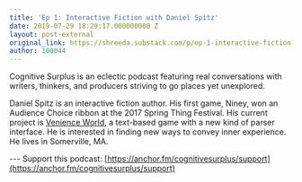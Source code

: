 ```yaml
---
title: 'Ep 1: Interactive Fiction with Daniel Spitz'
date: 2019-07-29 18:29:17.000000000 Z
layout: post-external
original_link: https://shreeda.substack.com/p/ep-1-interactive-fiction-with-daniel-6e0
author: 100044
---
```


Cognitive Surplus is an eclectic podcast featuring real conversations with writers, thinkers, and producers striving to go places yet unexplored.

Daniel Spitz is an interactive fiction author. His first game, Niney, won an Audience Choice ribbon at the 2017 Spring Thing Festival. His current project is [Venience World](https://venienceworld.com/), a text-based game with a new kind of parser interface. He is interested in finding new ways to convey inner experience. He lives in Somerville, MA.

--- Support this podcast: [https://anchor.fm/cognitivesurplus/support](https://anchor.fm/cognitivesurplus/support)


